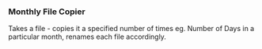 ### Monthly File Copier

Takes a file - copies it a specified number of times eg. Number of Days in a particular month, renames each file accordingly. 

